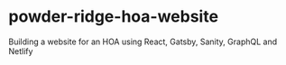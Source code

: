 # powder-ridge-hoa-website
Building a website for an HOA using React, Gatsby, Sanity, GraphQL and Netlify
